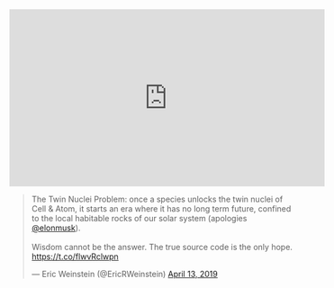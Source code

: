 <div class="video-container"><iframe width="560" height="315" src="https://www.youtube-nocookie.com/embed/pxKvFettlWg" frameborder="0" allow="accelerometer; autoplay; clipboard-write; encrypted-media; gyroscope; picture-in-picture" allowfullscreen></iframe></div>

<blockquote class="twitter-tweet"><p lang="en" dir="ltr">The Twin Nuclei Problem: once a species unlocks the twin nuclei of Cell &amp; Atom, it starts an era where it has no long term future, confined to the local habitable rocks of our solar system (apologies <a href="https://twitter.com/elonmusk?ref_src=twsrc%5Etfw">@elonmusk</a>).<br><br>Wisdom cannot be the answer. The true source code is the only hope. <a href="https://t.co/flwvRclwpn">https://t.co/flwvRclwpn</a></p>&mdash; Eric Weinstein (@EricRWeinstein) <a href="https://twitter.com/EricRWeinstein/status/1117085693883273218?ref_src=twsrc%5Etfw">April 13, 2019</a></blockquote> <script async src="https://platform.twitter.com/widgets.js" charset="utf-8"></script>
